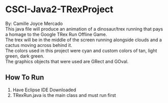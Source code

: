 # CSCI-Java2-TRexProject
By: Camille Joyce Mercado
\
This java file will produce an animation of a dinosaur/trex running that pays a homage to the Google TRex Run Offline Game.
\
The trex will be in the middle of the screen running alongside clouds and a cactus moving across behind it.
\
The colors used in this project were cyan and custom colors of tan, light green, dark green.
\
The graphics objects that were used are GRect and GOval.

## How To Run
1. Have Eclipse IDE Downloaded
2. TRexRun.java is the main class and must run first
